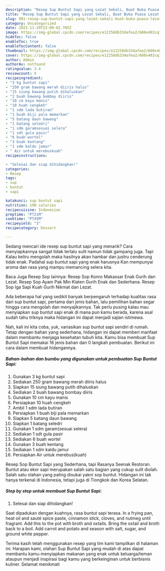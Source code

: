 ```yaml
---
description: "Resep Sup Buntut Sapi yang Lezat Sekali, Buat Buka Puasa Lezat Sekali"
title: "Resep Sup Buntut Sapi yang Lezat Sekali, Buat Buka Puasa Lezat Sekali"
slug: 901-resep-sup-buntut-sapi-yang-lezat-sekali-buat-buka-puasa-lezat-sekali
category: Uncategorized
date: 2022-11-29T23:09:02.705Z
image: https://img-global.cpcdn.com/recipes/e12258db334afea2/680x482cq70/sup-buntut-sapi-foto-resep-utama.jpg
hideToc: false
enableToc: true
enableTocContent: false
thumbnail: https://img-global.cpcdn.com/recipes/e12258db334afea2/680x482cq70/sup-buntut-sapi-foto-resep-utama.jpg
cover: https://img-global.cpcdn.com/recipes/e12258db334afea2/680x482cq70/sup-buntut-sapi-foto-resep-utama.jpg
author: Admin
authorAv: notfound
ratingvalue: 3.4
reviewcount: 4
recipeingredient:
- "3 kg buntut sapi"
- "250 gram bawang merah diiris halus"
- "15 siung bawang putih dihaluskan"
- "2 buah bawang bombay diiris"
- "10 cm kayu manis"
- "10 huah cengkeh"
- "1 sdm lada butiran"
- "1 buah biji pala memarkan"
- "5 batang daun bawang"
- "1 batang seledri"
- "1 sdm garamsesuai selera"
- "1 sdt gula pasir"
- "6 buah wortel"
- "3 buah kentang"
- "1 sdm kaldu jamur"
- " Air untuk merebuskuah"
recipeinstructions:

- "Selesai dan siap dihidangkan!"
categories:
- Resep
tags:
- sup
- buntut
- sapi

katakunci: sup buntut sapi 
nutrition: 190 calories
recipecuisine: Indonesian
preptime: "PT21M"
cooktime: "PT45M"
recipeyield: "3"
recipecategory: Dessert

---
```



Sedang mencari ide resep sup buntut sapi yang menarik? Cara menyiapkannya sangat tidak terlalu sulit namun tidak gampang juga. Tapi Kalau keliru mengolah maka hasilnya akan hambar dan justru cenderung tidak enak. Padahal sup buntut sapi yang enak harusnya Kan mempunyai aroma dan rasa yang mampu memancing selera kita.


Baca Juga Resep Sop lainnya: Resep Sop Konro Makassar Enak Gurih dan Lezat. Resep Sop Ayam Pak Min Klaten Gurih Enak dan Sederhana. Resep Sop Iga Sapi Kuah Gurih Nikmat dan Lezat.

Ada beberapa hal yang sedikit banyak berpengaruh terhadap kualitas rasa dari sup buntut sapi, pertama dari jenis bahan, lalu pemilihan bahan segar hingga cara mengolah dan menyajikannya. Tak perlu pusing kalau mau menyiapkan sup buntut sapi enak di mana pun kamu berada, karena asal sudah tahu triknya maka hidangan ini dapat menjadi sajian istimewa.


Nah, kali ini kita coba, yuk, variasikan sup buntut sapi sendiri di rumah. Tetap dengan bahan yang sederhana, hidangan ini dapat memberi manfaat dalam membantu menjaga kesehatan tubuh kita. Kamu bisa membuat Sup Buntut Sapi memakai 16 jenis bahan dan 0 langkah pembuatan. Berikut ini cara dalam membuat hidangannya.

<!--inarticleads1-->

##### Bahan-bahan dan bumbu yang digunakan untuk pembuatan Sup Buntut Sapi:

1. Gunakan 3 kg buntut sapi
1. Sediakan 250 gram bawang merah diiris halus
1. Siapkan 15 siung bawang putih dihaluskan
1. Sediakan 2 buah bawang bombay diiris
1. Gunakan 10 cm kayu manis
1. Persiapkan 10 huah cengkeh
1. Ambil 1 sdm lada butiran
1. Persiapkan 1 buah biji pala memarkan
1. Siapkan 5 batang daun bawang
1. Siapkan 1 batang seledri
1. Gunakan 1 sdm garam(sesuai selera)
1. Sediakan 1 sdt gula pasir
1. Sediakan 6 buah wortel
1. Gunakan 3 buah kentang
1. Sediakan 1 sdm kaldu jamur
1. Persiapkan  Air untuk merebus(kuah)


Resep Sop Buntut Sapi yang Sederhana, tapi Rasanya Seenak Restoran. Buntut atau ekor sapi merupakan salah satu bagian yang cukup sulit diolah. Salah satu olahan yang paling disukai yakni sop buntut. Hidangan ini tak hanya terkenal di Indonesia, tetapi juga di Tiongkok dan Korea Selatan. 

<!--inarticleads2-->

##### Step by step untuk membuat Sup Buntut Sapi:


1. Selesai dan siap dihidangkan!

Saat dipadukan dengan kuahnya, rasa buntut sapi terasa. In a frying pan, heat oil and sauté spice paste, cinnamon stick, cloves, and nutmeg until fragrant. Add this to the pot with broth and oxtails. Bring the oxtail and broth back to a boil. Add carrot and potato and season with salt, sugar, and ground white pepper. 

Terima kasih telah menggunakan resep yang tim kami tampilkan di halaman ini. Harapan kami, olahan Sup Buntut Sapi yang mudah di atas dapat membantu kamu menyiapkan makanan yang enak untuk keluarga/teman ataupun menjadi inspirasi bagi kamu yang berkeinginan untuk berbisnis kuliner. Selamat menikmati
